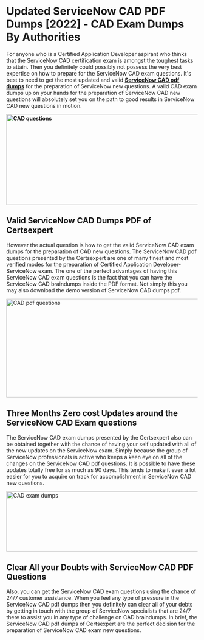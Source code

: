 <h1><strong>Updated ServiceNow CAD PDF Dumps [2022] - CAD Exam Dumps By Authorities&nbsp;</strong></h1>
<p><span style="font-weight: 400;">For anyone who is a Certified Application Developer aspirant who thinks that the ServiceNow CAD certification exam is amongst the toughest tasks to attain. Then you definitely could possibly not possess the very best expertise on how to prepare for the ServiceNow CAD exam questions. It's best to need to get the most updated and valid <strong><a href="https://www.certsexpert.com/CAD-pdf-questions.html">ServiceNow CAD pdf dumps</a></strong> for the preparation of ServiceNow new questions. A valid  CAD exam dumps up on your hands for the preparation of ServiceNow CAD new questions will absolutely set you on the path to good results in ServiceNow CAD new questions in motion.</span></p>
<p><span style="font-weight: 400;"><strong><img style="display: block; margin-left: auto; margin-right: auto;" src="https://i.ibb.co/QXh983F/73475278-2429792180625311-4586132736837681152-n.jpg" alt="CAD questions" width="632" height="238" /></strong></span></p>
<h2><strong>Valid ServiceNow CAD Dumps PDF of Certsexpert</strong></h2>
<p><span style="font-weight: 400;">However the actual question is how to get the valid ServiceNow CAD exam dumps for the preparation of CAD new questions. The ServiceNow CAD pdf questions presented by the Certsexpert are one of many finest and most verified modes for the preparation of Certified Application Developer-ServiceNow exam. The one of the perfect advantages of having this ServiceNow CAD exam questions is the fact that you can have the ServiceNow CAD braindumps inside the PDF format. Not simply this you may also download the demo version of ServiceNow CAD dumps pdf.</span></p>
<p><span style="font-weight: 400;"><img style="display: block; margin-left: auto; margin-right: auto;" src="https://i.ibb.co/Jd8hN2L/76714008-3182067705200142-8735104740007870464-n.jpg" alt="CAD pdf questions" width="701" height="259" /></span></p>
<h2><strong>Three Months Zero cost Updates around the ServiceNow CAD Exam questions</strong></h2>
<p><span style="font-weight: 400;">The ServiceNow CAD exam dumps presented by the Certsexpert also can be obtained together with the chance of having your self updated with all of the new updates on the ServiceNow exam. Simply because the group of ServiceNow professionals is active who keeps a keen eye on all of the changes on the ServiceNow CAD pdf questions. It is possible to have these updates totally free for as much as 90 days. This tends to make it even a lot easier for you to acquire on track for accomplishment in ServiceNow CAD new questions.</span></p>
<p><span style="font-weight: 400;"><a href="https://www.certsexpert.com/CAD-pdf-questions.html"><img style="display: block; margin-left: auto; margin-right: auto;" src="https://i.ibb.co/TMnKrkJ/75398236-424489711531572-5064688549987614720-n.jpg" alt="CAD exam dumps" width="714" height="158" /></a></span></p>
<h2><strong>Clear All your Doubts with ServiceNow CAD PDF Questions</strong></h2>
<p>Also, you can get the ServiceNow CAD exam questions using the chance of 24/7 customer assistance. When you feel any type of pressure in the ServiceNow CAD pdf dumps then you definitely can clear all of your debts by getting in touch with the group of ServiceNow specialists that are 24/7 there to assist you in any type of challenge on  CAD braindumps. In brief, the ServiceNow CAD pdf dumps of Certsexpert are the perfect decision for the preparation of ServiceNow CAD exam new questions.</p>

